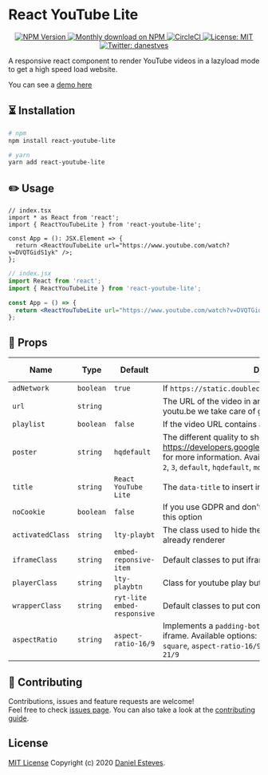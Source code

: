# React YouTube Lite

<p align="center">
  <a href="https://www.npmjs.org/package/react-youtube-lite">
    <img src="https://img.shields.io/npm/v/react-youtube-lite/latest.svg" alt="NPM Version" />
  </a>
  <a href="https://www.npmjs.org/package/react-youtube-lite">
    <img src="https://img.shields.io/npm/dm/react-youtube-lite.svg" alt="Monthly download on NPM" />
  </a>
  <a href="https://circleci.com/gh/danestves/react-youtube-lite" target="_blank">
    <img alt="CircleCI" src="https://img.shields.io/circleci/build/github/danestves/react-youtube-lite">
  </a>
  <a href="fffff" target="_blank">
    <img alt="License: MIT" src="https://img.shields.io/badge/License-MIT-yellow.svg" />
  </a>
  <a href="https://twitter.com/danestves" target="_blank">
    <img alt="Twitter: danestves" src="https://img.shields.io/twitter/follow/danestves.svg?style=social" />
  </a>
</p>

A responsive react component to render YouTube videos in a lazyload mode to get a high speed load website.

You can see a [demo here](demo)

## ⏳ Installation

```bash
# npm
npm install react-youtube-lite

# yarn
yarn add react-youtube-lite
```

## ✏️ Usage

```tsx
// index.tsx
import * as React from 'react';
import { ReactYouTubeLite } from 'react-youtube-lite';

const App = (): JSX.Element => {
  return <ReactYouTubeLite url="https://www.youtube.com/watch?v=DVQTGidS1yk" />;
};
```

```jsx
// index.jsx
import React from 'react';
import { ReactYouTubeLite } from 'react-youtube-lite';

const App = () => {
  return <ReactYouTubeLite url="https://www.youtube.com/watch?v=DVQTGidS1yk" />;
};
```

## 🔗 Props

| Name             | Type      | Default                     | Description                                                                                                                                                                                                                           | Re quired |
| ---------------- | --------- | --------------------------- | ------------------------------------------------------------------------------------------------------------------------------------------------------------------------------------------------------------------------------------- | --------- |
| `adNetwork`      | `boolean` | `true`                      | If `https://static.doubleclick.net` is enabled or not                                                                                                                                                                                 | No        |
| `url`            | `string`  |                             | The URL of the video in any format like youtube.com or youtu.be we take care of get the ID of the video                                                                                                                               | Yes       |
| `playlist`       | `boolean` | `false`                     | If the video URL contains a playlist or not                                                                                                                                                                                           | No        |
| `poster`         | `string`  | `hqdefault`                 | The different quality to show the poster see: https://developers.google.com/youtube/v3/docs/thumbnails for more information. Available options: `maxresdefault`, `0`, `1`, `2`, `3`, `default`, `hqdefault`, `mqdefault`, `sddefault` | No        |
| `title`          | `string`  | `React YouTube Lite`        | The `data-title` to insert in the `iframe`                                                                                                                                                                                            | No        |
| `noCookie`       | `boolean` | `false`                     | If you use GDPR and don't want YouTube cookies enable this option                                                                                                                                                                     | No        |
| `activatedClass` | `string`  | `lty-playbt`                | The class used to hide the elements when the iframe is already renderer                                                                                                                                                               | No        |
| `iframeClass`    | `string`  | `embed-reponsive-item`      | Default classes to put iframe responsive                                                                                                                                                                                              | No        |
| `playerClass`    | `string`  | `lty-playbtn`               | Class for youtube play button                                                                                                                                                                                                         | No        |
| `wrapperClass`   | `string`  | `ryt-lite embed-responsive` | Default classes to put container responsive                                                                                                                                                                                           | No        |
| `aspectRatio`    | `string`  | `aspect-ratio-16/9`         | Implements a `padding-bottom` to generate the size of the iframe. Available options: `aspect-ratio-none`, `aspect-ratio-square`, `aspect-ratio-16/9`, `aspect-ratio-4/3`, `aspect-ratio-21/9`                                         | No        |

## 🤝 Contributing

Contributions, issues and feature requests are welcome!<br />Feel free to check [issues page](https://github.com/danestves/react-youtube-lite/issues). You can also take a look at the [contributing guide](https://github.com/danestves/react-youtube-lite/blob/main/CONTRIBUTING.md).

## License

[MIT License](LICENSE.md) Copyright (c) 2020 [Daniel Esteves](https://danestves.com/).
